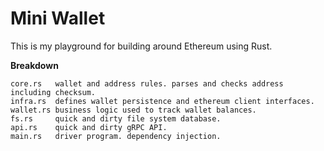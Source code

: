 # Mini Wallet
This is my playground for building around Ethereum using Rust.

**Breakdown**
```
core.rs   wallet and address rules. parses and checks address including checksum.
infra.rs  defines wallet persistence and ethereum client interfaces.
wallet.rs business logic used to track wallet balances.
fs.rs     quick and dirty file system database.
api.rs    quick and dirty gRPC API.
main.rs   driver program. dependency injection.
```
